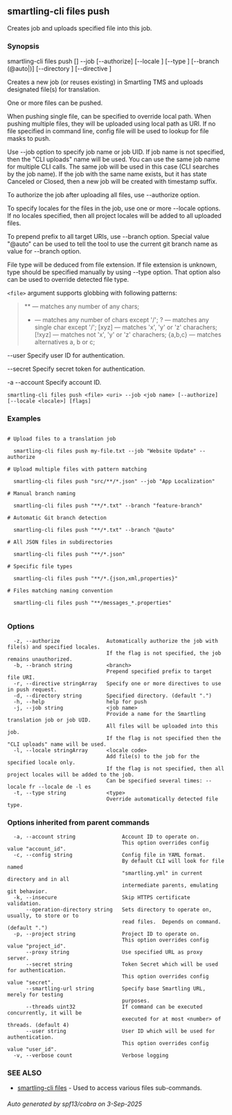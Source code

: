 ## smartling-cli files push

Creates job and uploads specified file into this job.

### Synopsis

smartling-cli files push <file> [<uri>] --job <job name> [--authorize] [--locale <locale>] [--type <type>] [--branch (@auto|<branch name>)] [--directory <work dir>] [--directive <smartling directive>]

Creates a new job (or reuses existing) in Smartling TMS and uploads designated
file(s) for translation.

One or more files can be pushed.

When pushing single file, <uri> can be specified to override local path.
When pushing multiple files, they will be uploaded using local path as URI.
If no file specified in command line, config file will be used to lookup
for file masks to push.

Use --job option to specify job name or job UID. If job name is not specified,
then the "CLI uploads" name will be used.
You can use the same job name for multiple CLI calls. The same job will be used
in this case (CLI searches by the job name). If the job with the same name exists,
but it has state Canceled or Closed, then a new job will be created with timestamp suffix.

To authorize the job after uploading all files, use --authorize option.

To specify locales for the files in the job, use one or more --locale options.
If no locales specified, then all project locales will be added to all uploaded files.

To prepend prefix to all target URIs, use --branch option. Special
value "@auto" can be used to tell the tool to use the current git
branch name as value for --branch option.

File type will be deduced from file extension. If file extension is unknown,
type should be specified manually by using --type option. That option also
can be used to override detected file type.

`<file>` argument supports globbing with following patterns:

  > ** — matches any number of any chars;
  > *  — matches any number of chars except '/';
  > ?  — matches any single char except '/';
  > [xyz]   — matches 'x', 'y' or 'z' charachers;
  > [!xyz]  — matches not 'x', 'y' or 'z' charachers;
  > {a,b,c} — matches alternatives a, b or c; 


  --user <user>
    Specify user ID for authentication.

  --secret <secret>
    Specify secret token for authentication.

  -a --account <account>
    Specify account ID.


```
smartling-cli files push <file> <uri> --job <job name> [--authorize] [--locale <locale>] [flags]
```

### Examples

```

# Upload files to a translation job

  smartling-cli files push my-file.txt --job "Website Update" --authorize

# Upload multiple files with pattern matching

  smartling-cli files push "src/**/*.json" --job "App Localization"

# Manual branch naming

  smartling-cli files push "**/*.txt" --branch "feature-branch"

# Automatic Git branch detection

  smartling-cli files push "**/*.txt" --branch "@auto"

# All JSON files in subdirectories

  smartling-cli files push "**/*.json"

# Specific file types

  smartling-cli files push "**/*.{json,xml,properties}"

# Files matching naming convention

  smartling-cli files push "**/messages_*.properties"


```

### Options

```
  -z, --authorize               Automatically authorize the job with file(s) and specified locales.
                                If the flag is not specified, the job remains unauthorized.
  -b, --branch string           <branch>
                                Prepend specified prefix to target file URI.
  -r, --directive stringArray   Specify one or more directives to use in push request.
  -d, --directory string        Specified directory. (default ".")
  -h, --help                    help for push
  -j, --job string              <job name>
                                Provide a name for the Smartling translation job or job UID.
                                All files will be uploaded into this job.
                                If the flag is not specified then the "CLI uploads" name will be used.
  -l, --locale stringArray      <locale code>
                                Add file(s) to the job for the specified locale only.
                                If the flag is not specified, then all project locales will be added to the job.
                                Can be specified several times: --locale fr --locale de -l es
  -t, --type string             <type>
                                Override automatically detected file type.
```

### Options inherited from parent commands

```
  -a, --account string               Account ID to operate on.
                                     This option overrides config value "account_id".
  -c, --config string                Config file in YAML format.
                                     By default CLI will look for file named
                                     "smartling.yml" in current directory and in all
                                     intermediate parents, emulating git behavior.
  -k, --insecure                     Skip HTTPS certificate validation.
      --operation-directory string   Sets directory to operate on, usually, to store or to
                                     read files.  Depends on command. (default ".")
  -p, --project string               Project ID to operate on.
                                     This option overrides config value "project_id".
      --proxy string                 Use specified URL as proxy server.
      --secret string                Token Secret which will be used for authentication.
                                     This option overrides config value "secret".
      --smartling-url string         Specify base Smartling URL, merely for testing
                                     purposes.
      --threads uint32               If command can be executed concurrently, it will be
                                     executed for at most <number> of threads. (default 4)
      --user string                  User ID which will be used for authentication.
                                     This option overrides config value "user_id".
  -v, --verbose count                Verbose logging
```

### SEE ALSO

* [smartling-cli files](smartling-cli_files.md)	 - Used to access various files sub-commands.

###### Auto generated by spf13/cobra on 3-Sep-2025
